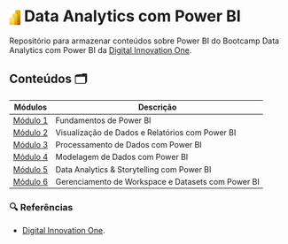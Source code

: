 # <img src="assets/powerbi-icon.png" alt="Ícone do Power BI" width="20" style="vertical-align: middle;"> Data Analytics com Power BI 

Repositório para armazenar conteúdos sobre Power BI do Bootcamp Data Analytics com Power BI da [Digital Innovation One](https://www.dio.me/).

<!-- <img src="assets/powerbi-icon.png" alt="Ícone do Power BI" width="20" style="vertical-align: middle;"> -->

## Conteúdos 🗂️

| Módulos                | Descrição                                                                 |
|-------------------------|---------------------------------------------------------------------------|
| [Módulo 1](https://github.com/joschonarth/dio-power-bi/tree/main/modulo-1)       | Fundamentos de Power BI |
| [Módulo 2](https://github.com/joschonarth/dio-power-bi/tree/main/modulo-2)       | Visualização de Dados e Relatórios com Power BI |
| [Módulo 3](https://github.com/joschonarth/dio-power-bi/tree/main/modulo-3)       | Processamento de Dados com Power BI |
| [Módulo 4](https://github.com/joschonarth/dio-power-bi/tree/main/modulo-4)       | Modelagem de Dados com Power BI |
| [Módulo 5](https://github.com/joschonarth/dio-power-bi/tree/main/modulo-5)       | Data Analytics & Storytelling com Power BI |
| [Módulo 6](https://github.com/joschonarth/dio-power-bi/tree/main/modulo-6)       | Gerenciamento de Workspace e Datasets com Power BI |

### 🔍 Referências
- [Digital Innovation One](https://web.dio.me/).

